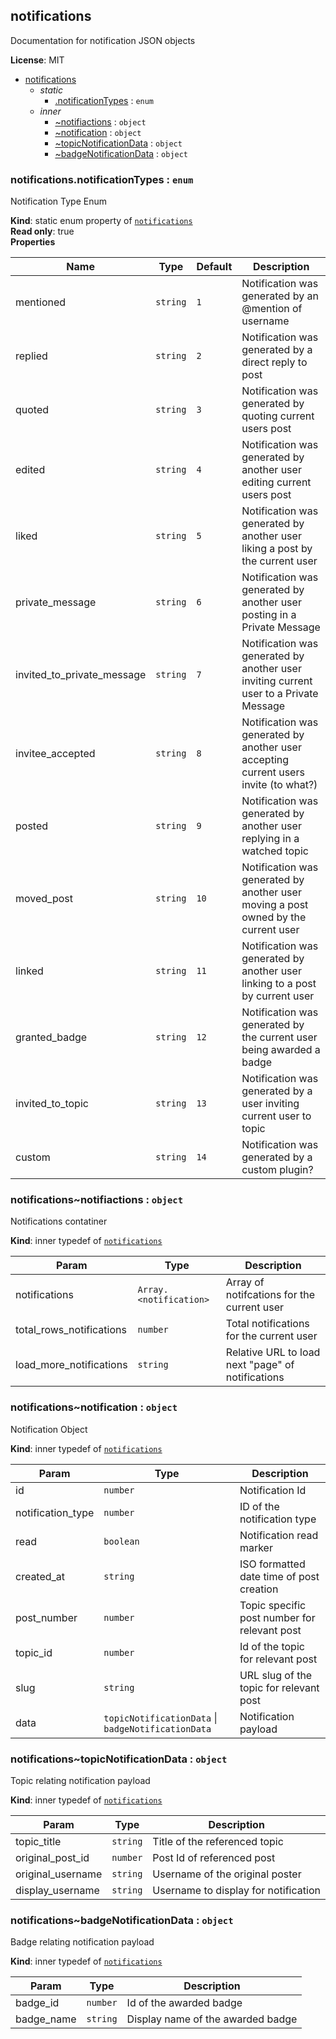 <a name="external.module_notifications"></a>
## notifications
Documentation for notification JSON objects

**License**: MIT  

* [notifications](#external.module_notifications)
  * _static_
    * [.notificationTypes](#external.module_notifications.notificationTypes) : <code>enum</code>
  * _inner_
    * [~notifiactions](#external.module_notifications..notifiactions) : <code>object</code>
    * [~notification](#external.module_notifications..notification) : <code>object</code>
    * [~topicNotificationData](#external.module_notifications..topicNotificationData) : <code>object</code>
    * [~badgeNotificationData](#external.module_notifications..badgeNotificationData) : <code>object</code>

<a name="external.module_notifications.notificationTypes"></a>
### notifications.notificationTypes : <code>enum</code>
Notification Type Enum

**Kind**: static enum property of <code>[notifications](#external.module_notifications)</code>  
**Read only**: true  
**Properties**

| Name | Type | Default | Description |
| --- | --- | --- | --- |
| mentioned | <code>string</code> | <code>1</code> | Notification was generated by an @mention of username |
| replied | <code>string</code> | <code>2</code> | Notification was generated by a direct reply to post |
| quoted | <code>string</code> | <code>3</code> | Notification was generated by quoting current users post |
| edited | <code>string</code> | <code>4</code> | Notification was generated by another user editing current users post |
| liked | <code>string</code> | <code>5</code> | Notification was generated by another user liking a post by the current user |
| private_message | <code>string</code> | <code>6</code> | Notification was generated by another user posting in a Private Message |
| invited_to_private_message | <code>string</code> | <code>7</code> | Notification was generated by another user inviting current user to a Private Message |
| invitee_accepted | <code>string</code> | <code>8</code> | Notification was generated by another user accepting current users invite (to what?) |
| posted | <code>string</code> | <code>9</code> | Notification was generated by another user replying in a watched topic |
| moved_post | <code>string</code> | <code>10</code> | Notification was generated by another user moving a post owned by the current user |
| linked | <code>string</code> | <code>11</code> | Notification was generated by another user linking to a post by current user |
| granted_badge | <code>string</code> | <code>12</code> | Notification was generated by the current user being awarded a badge |
| invited_to_topic | <code>string</code> | <code>13</code> | Notification was generated by a user inviting current user to topic |
| custom | <code>string</code> | <code>14</code> | Notification was generated by a custom plugin? |

<a name="external.module_notifications..notifiactions"></a>
### notifications~notifiactions : <code>object</code>
Notifications contatiner

**Kind**: inner typedef of <code>[notifications](#external.module_notifications)</code>  

| Param | Type | Description |
| --- | --- | --- |
| notifications | <code>Array.&lt;notification&gt;</code> | Array of notifcations for the current user |
| total_rows_notifications | <code>number</code> | Total notifications for the current user |
| load_more_notifications | <code>string</code> | Relative URL to load next "page" of notifications |

<a name="external.module_notifications..notification"></a>
### notifications~notification : <code>object</code>
Notification Object

**Kind**: inner typedef of <code>[notifications](#external.module_notifications)</code>  

| Param | Type | Description |
| --- | --- | --- |
| id | <code>number</code> | Notification Id |
| notification_type | <code>number</code> | ID of the notification type |
| read | <code>boolean</code> | Notification read marker |
| created_at | <code>string</code> | ISO formatted date time of post creation |
| post_number | <code>number</code> | Topic specific post number for relevant post |
| topic_id | <code>number</code> | Id of the topic for relevant post |
| slug | <code>string</code> | URL slug of the topic for relevant post |
| data | <code>topicNotificationData</code> &#124; <code>badgeNotificationData</code> | Notification payload |

<a name="external.module_notifications..topicNotificationData"></a>
### notifications~topicNotificationData : <code>object</code>
Topic relating notification payload

**Kind**: inner typedef of <code>[notifications](#external.module_notifications)</code>  

| Param | Type | Description |
| --- | --- | --- |
| topic_title | <code>string</code> | Title of the referenced topic |
| original_post_id | <code>number</code> | Post Id of referenced post |
| original_username | <code>string</code> | Username of the original poster |
| display_username | <code>string</code> | Username to display for notification |

<a name="external.module_notifications..badgeNotificationData"></a>
### notifications~badgeNotificationData : <code>object</code>
Badge relating notification payload

**Kind**: inner typedef of <code>[notifications](#external.module_notifications)</code>  

| Param | Type | Description |
| --- | --- | --- |
| badge_id | <code>number</code> | Id of the awarded badge |
| badge_name | <code>string</code> | Display name of the awarded badge |

